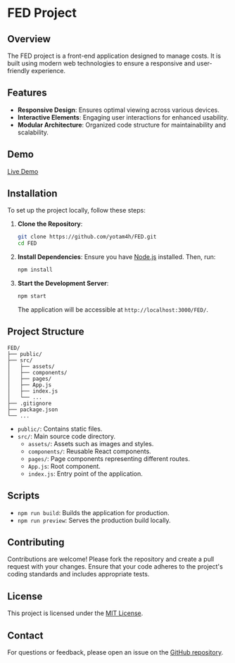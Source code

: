# FED Project

## Overview

The FED project is a front-end application designed to manage costs. It is built using modern web technologies to ensure a responsive and user-friendly experience.

## Features

- **Responsive Design**: Ensures optimal viewing across various devices.
- **Interactive Elements**: Engaging user interactions for enhanced usability.
- **Modular Architecture**: Organized code structure for maintainability and scalability.

## Demo

[Live Demo](https://yotam4h.github.io/FED)

## Installation

To set up the project locally, follow these steps:

1. **Clone the Repository**:

   ```bash
   git clone https://github.com/yotam4h/FED.git
   cd FED
   ```

2. **Install Dependencies**: Ensure you have [Node.js](https://nodejs.org/) installed. Then, run:

   ```bash
   npm install
   ```

3. **Start the Development Server**:

   ```bash
   npm start
   ```

   The application will be accessible at `http://localhost:3000/FED/`.

## Project Structure

```
FED/
├── public/
├── src/
│   ├── assets/
│   ├── components/
│   ├── pages/
│   ├── App.js
│   ├── index.js
│   └── ...
├── .gitignore
├── package.json
└── ...
```

- `public/`: Contains static files.
- `src/`: Main source code directory.
    - `assets/`: Assets such as images and styles.
    - `components/`: Reusable React components.
    - `pages/`: Page components representing different routes.
    - `App.js`: Root component.
    - `index.js`: Entry point of the application.

## Scripts

- `npm run build`: Builds the application for production.
- `npm run preview`: Serves the production build locally.

## Contributing

Contributions are welcome! Please fork the repository and create a pull request with your changes. Ensure that your code adheres to the project's coding standards and includes appropriate tests.

## License

This project is licensed under the [MIT License](LICENSE).

## Contact

For questions or feedback, please open an issue on the [GitHub repository](https://github.com/yotam4h/FED/issues).



